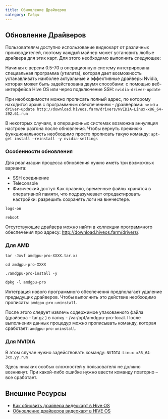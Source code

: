 ```yaml
---
title: Обновление Драйверов
category: Гайды
---
```


## Обновление Драйверов
Пользователям доступно использование видеокарт от различных производителей, поэтому каждый майнер может установить любые драйвера для этих карт. Для этого необходимо выполнить следующее:

Начиная с версии 0.5-70 в операционную систему интегрирована специальная программа (утилита), которая дает возможность устанавливать наиболее актуальные и эффективные драйверы Nvidia, которая может быть задействована двумя способами: с помощью веб-интерфейса Hive OS или через подключение SSH:
`nvidia-driver-update`

При необходимости можно прописать полный адрес, по которому находится архив с программным обеспечением - драйверами:
`nvidia-driver-update http://download.hiveos.farm/drivers/NVIDIA-Linux-x86_64-392.61.run`

В некоторых случаях, в операционных системах возможна аннуляция настроек разгона после обновления. Чтобы вернуть прежнюю функциональность необходимо просто прописать такую команду:
`apt-get install —reinstall -y nvidia-settings`

### Особенности обновления
Для реализации процесса обновления нужно иметь три возможных варианта:

- SSH соединение
- Teleconsole
- Физический доступ
Как правило, временные файлы хранятся в оперативной памяти, что подразумевает отредактировать настройки: разрешить сохранять логи на винчестере.

`logs-on`

`reboot`

Отсутствующие драйвера можно найти в коллекции программного обеспечения про адресу: http://download.hiveos.farm/drivers/.

### Для AMD
`tar -Jxvf amdgpu-pro-XXXX.tar.xz`

`cd amdgpu-pro-XXXX`

`./amdgpu-pro-install -y`

`dpkg -l amdgpu-pro`

Интеграция нового программного обеспечения предполагает удаление предыдущих драйверов. Чтобы выполнить это действие необходимо прописать:
`amdgpu-pro-uninstall`.

После этого следует извлечь содержимое упакованного файла (драйвера - tar.gz ) в папку - /var/opt/amdgpu-pro-local. После выполнения данных процедур можно прописывать команду, которая сработает: `amdgpu-pro-uninstall`.

### Для NVIDIA
В этом случае нужно задействовать команду:
`NVIDIA-Linux-x86_64-3xx.yy.run`

Здесь никаких особых сложностей у пользователя не должно возникнут. При какой-либо ошибке нужно ввести команду повторно – все сработает.

## Внешние Ресурсы
- <a href="https://just-work.ru/kak-obnovit-drajvera-videokart-v-hive-os">Как обновить драйвера видеокарт в Hive OS</a>
- <a href="http://finance-quality.ru/obnovlenie-drajverov-videokart-v-hive-os/">Обновление драйверов видеокарт в HIVE OS</a>
